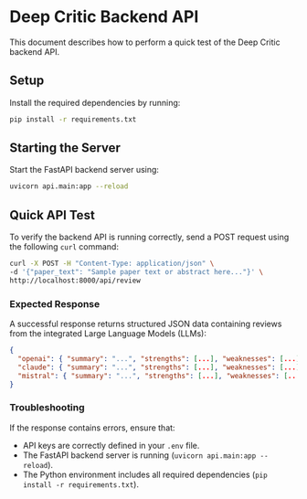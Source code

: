# Deep Critic Backend API

This document describes how to perform a quick test of the Deep Critic backend API.

## Setup

Install the required dependencies by running:

```bash
pip install -r requirements.txt
```

## Starting the Server

Start the FastAPI backend server using:

```bash
uvicorn api.main:app --reload
```

## Quick API Test

To verify the backend API is running correctly, send a POST request using the following `curl` command:

```bash
curl -X POST -H "Content-Type: application/json" \
-d '{"paper_text": "Sample paper text or abstract here..."}' \
http://localhost:8000/api/review
```

### Expected Response

A successful response returns structured JSON data containing reviews from the integrated Large Language Models (LLMs):

```json
{
  "openai": { "summary": "...", "strengths": [...], "weaknesses": [...], "scores": {...} },
  "claude": { "summary": "...", "strengths": [...], "weaknesses": [...], "scores": {...} },
  "mistral": { "summary": "...", "strengths": [...], "weaknesses": [...], "scores": {...} }
}
```

### Troubleshooting

If the response contains errors, ensure that:
- API keys are correctly defined in your `.env` file.
- The FastAPI backend server is running (`uvicorn api.main:app --reload`).
- The Python environment includes all required dependencies (`pip install -r requirements.txt`).

